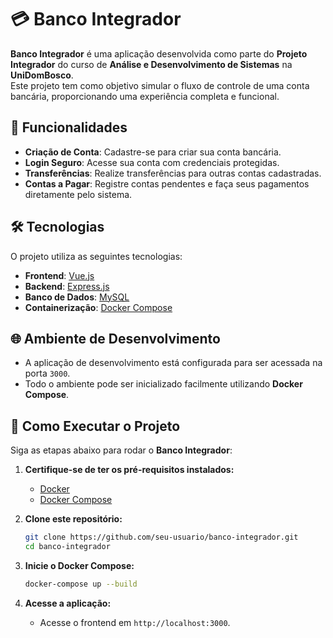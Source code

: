 # 💳 Banco Integrador

**Banco Integrador** é uma aplicação desenvolvida como parte do **Projeto Integrador** do curso de **Análise e Desenvolvimento de Sistemas** na **UniDomBosco**.  
Este projeto tem como objetivo simular o fluxo de controle de uma conta bancária, proporcionando uma experiência completa e funcional.

## 🌟 Funcionalidades

- **Criação de Conta**: Cadastre-se para criar sua conta bancária.
- **Login Seguro**: Acesse sua conta com credenciais protegidas.
- **Transferências**: Realize transferências para outras contas cadastradas.
- **Contas a Pagar**: Registre contas pendentes e faça seus pagamentos diretamente pelo sistema.

## 🛠️ Tecnologias

O projeto utiliza as seguintes tecnologias:

- **Frontend**: [Vue.js](https://vuejs.org/)
- **Backend**: [Express.js](https://expressjs.com/)
- **Banco de Dados**: [MySQL](https://www.mysql.com/)
- **Containerização**: [Docker Compose](https://docs.docker.com/compose/)

## 🌐 Ambiente de Desenvolvimento

- A aplicação de desenvolvimento está configurada para ser acessada na porta `3000`.
- Todo o ambiente pode ser inicializado facilmente utilizando **Docker Compose**.

## 🚀 Como Executar o Projeto

Siga as etapas abaixo para rodar o **Banco Integrador**:

1. **Certifique-se de ter os pré-requisitos instalados:**

   - [Docker](https://www.docker.com/)
   - [Docker Compose](https://docs.docker.com/compose/install/)

2. **Clone este repositório:**

   ```bash
   git clone https://github.com/seu-usuario/banco-integrador.git
   cd banco-integrador
   ```

3. **Inicie o Docker Compose:**

   ```bash
   docker-compose up --build
   ```

4. **Acesse a aplicação:**
   - Acesse o frontend em `http://localhost:3000`.
